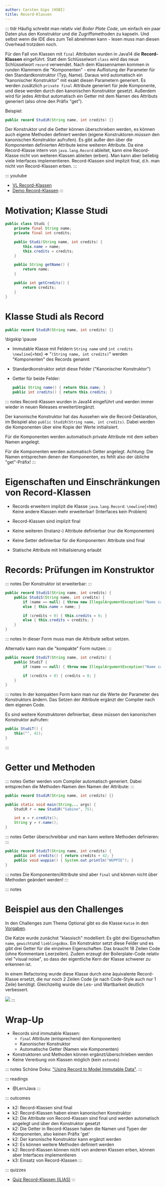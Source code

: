 ```yaml
---
author: Carsten Gips (HSBI)
title: Record-Klassen
---
```


::: tldr
Häufig schreibt man relativ viel *Boiler Plate Code*, um einfach ein paar Daten plus den Konstruktor und die
Zugriffsmethoden zu kapseln. Und selbst wenn die IDE dies zum Teil abnehmen kann - lesen muss man diesen Overhead
trotzdem noch.

Für den Fall von Klassen mit `final` Attributen wurden in Java14 die **Record-Klassen** eingeführt. Statt dem
Schlüsselwort `class` wird das neue Schlüsselwort `record` verwendet. Nach dem Klassennamen kommen in runden Klammern
die "Komponenten" - eine Auflistung der Parameter für den Standardkonstruktor (Typ, Name). Daraus wird automatisch ein
"kanonischer Konstruktor" mit exakt diesen Parametern generiert. Es werden zusätzlich `private final` Attribute
generiert für jede Komponente, und diese werden durch den kanonischen Konstruktor gesetzt. Außerdem wird für jedes
Attribut automatisch ein Getter mit dem Namen des Attributs generiert (also ohne den Präfix "get").

Beispiel:

``` java
public record StudiR(String name, int credits) {}
```

Der Konstruktor und die Getter können überschrieben werden, es können auch eigene Methoden definiert werden (eigene
Konstruktoren *müssen* den kanonischen Konstruktor aufrufen). Es gibt außer den über die Komponenten definierten
Attribute keine weiteren Attribute. Da eine Record-Klasse intern von `java.lang.Record` ableitet, kann eine
Record-Klasse nicht von weiteren Klassen ableiten (erben). Man kann aber beliebig viele Interfaces implementieren.
Record-Klassen sind implizit final, d.h. man nicht von Record-Klassen erben.
:::

::: youtube
-   [VL Record-Klassen](https://youtu.be/5RMhdCsZL6Y)
-   [Demo Record-Klassen](https://youtu.be/jWBAXWH0MUc)
:::

# Motivation; Klasse Studi

``` java
public class Studi {
    private final String name;
    private final int credits;

    public Studi(String name, int credits) {
        this.name = name;
        this.credits = credits;
    }

    public String getName() {
        return name;
    }

    public int getCredits() {
        return credits;
    }
}
```

# Klasse Studi als Record

``` java
public record StudiR(String name, int credits) {}
```

\bigskip
\pause

-   Immutable Klasse mit Feldern `String name` und `int credits` `\newline`{=tex} =\> "`(String name, int credits)`"
    werden "Komponenten" des Records genannt

-   Standardkonstruktor setzt diese Felder ("Kanonischer Konstruktor")

-   Getter für beide Felder:

    ``` java
    public String name() { return this.name; }
    public int credits() { return this.credits; }
    ```

::: notes
Record-Klassen wurden in Java14 eingeführt und werden immer wieder in neuen Releases erweitert/ergänzt.

Der kanonische Konstruktor hat das Aussehen wie die Record-Deklaration, im Beispiel also
`public StudiR(String name, int credits)`. Dabei werden die Komponenten über eine Kopie der Werte initialisiert.

Für die Komponenten werden automatisch private Attribute mit dem selben Namen angelegt.

Für die Komponenten werden automatisch Getter angelegt. Achtung: Die Namen entsprechen denen der Komponenten, es fehlt
also der übliche "get"-Präfix!
:::

# Eigenschaften und Einschränkungen von Record-Klassen

-   Records erweitern implizit die Klasse `java.lang.Record`: `\newline`{=tex} Keine andere Klassen mehr erweiterbar!
    (Interfaces kein Problem)

-   Record-Klassen sind implizit final

-   Keine weiteren (Instanz-) Attribute definierbar (nur die Komponenten)

-   Keine Setter definierbar für die Komponenten: Attribute sind final

-   Statische Attribute mit Initialisierung erlaubt

# Records: Prüfungen im Konstruktor

::: notes
Der Konstruktor ist erweiterbar:
:::

``` java
public record StudiS(String name, int credits) {
    public StudiS(String name, int credits) {
        if (name == null) { throw new IllegalArgumentException("Name cannot be null!"); }
        else { this.name = name; }

        if (credits < 0) { this.credits = 0; }
        else { this.credits = credits; }
    }
}
```

::: notes
In dieser Form muss man die Attribute selbst setzen.

Alternativ kann man die "kompakte" Form nutzen:
:::

``` java
public record StudiT(String name, int credits) {
    public StudiT {
        if (name == null) { throw new IllegalArgumentException("Name cannot be null!"); }

        if (credits < 0) { credits = 0; }
    }
}
```

::: notes
In der kompakten Form kann man nur die Werte der Parameter des Konstruktors ändern. Das Setzen der Attribute ergänzt der
Compiler nach dem eigenen Code.

Es sind weitere Konstruktoren definierbar, diese *müssen* den kanonischen Konstruktor aufrufen:

``` java
public StudiT() {
    this("", 42);
}
```
:::

# Getter und Methoden

::: notes
Getter werden vom Compiler automatisch generiert. Dabei entsprechen die Methoden-Namen den Namen der Attribute:
:::

``` java
public record StudiR(String name, int credits) {}

public static void main(String... args) {
    StudiR r = new StudiR("Sabine", 75);

    int x = r.credits();
    String y = r.name();
}
```

::: notes
Getter überschreibbar und man kann weitere Methoden definieren:
:::

``` java
public record StudiT(String name, int credits) {
    public int credits() { return credits + 42; }
    public void wuppie() { System.out.println("WUPPIE"); }
}
```

::: notes
Die Komponenten/Attribute sind aber `final` und können nicht über Methoden geändert werden!
:::

::: notes
# Beispiel aus den Challenges

In den Challenges zum Thema Optional gibt es die Klasse `Katze` in den
[Vorgaben](https://github.com/Programmiermethoden-CampusMinden/PM-Lecture/blob/master/markdown/modern-java/src/challenges/optional/Katze.java).

Die Katze wurde zunächst "klassisch" modelliert: Es gibt drei Eigenschaften `name`, `gewicht`und `lieblingsBox`. Ein
Konstruktor setzt diese Felder und es gibt drei Getter für die einzelnen Eigenschaften. Das braucht 18 Zeilen Code (ohne
Kommentare Leerzeilen). Zudem erzeugt der Boilerplate-Code relativ viel "visual noise", so dass der eigentliche Kern der
Klasse schwerer zu erkennen ist.

In einem Refactoring wurde diese Klasse durch eine äquivalente Record-Klasse ersetzt, die nur noch 2 Zeilen Code (je
nach Code-Style auch nur 1 Zeile) benötigt. Gleichzeitig wurde die Les- und Wartbarkeit deutlich verbessert.

![](images/screenshot_katze.png)
:::

# Wrap-Up

-   Records sind immutable Klassen:
    -   `final` Attribute (entsprechend den Komponenten)
    -   Kanonischer Konstruktor
    -   Automatische Getter (Namen wie Komponenten)
-   Konstruktoren und Methoden können ergänzt/überschrieben werden
-   Keine Vererbung von Klassen möglich (kein `extends`)

::: notes
Schöne Doku: ["Using Record to Model Immutable Data"](https://dev.java/learn/using-record-to-model-immutable-data/).
:::

::: readings
-   @LernJava
:::

::: outcomes
-   k2: Record-Klassen sind final
-   k2: Record-Klassen haben einen kanonischen Konstruktor
-   k2: Die Attribute von Record-Klassen sind final und werden automatisch angelegt und über den Konstruktor gesetzt
-   k2: Die Getter in Record-Klassen haben die Namen und Typen der Komponenten, also keinen Präfix 'get'
-   k2: Der kanonische Konstruktor kann ergänzt werden
-   k2: Es können weitere Methoden definiert werden
-   k2: Record-Klassen können nicht von anderen Klassen erben, können aber Interfaces implementieren
-   k3: Einsatz von Record-Klassen
:::

::: quizzes
-   [Quiz Record-Klassen (ILIAS)](https://www.hsbi.de/elearning/goto.php?target=tst_1106527&client_id=FH-Bielefeld)
:::

